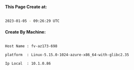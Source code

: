 
   
#### This Page Create at:

```bash

2023-01-05 - 09:26:29 UTC

```

#### Create By Machine:

```bash

Host Name : fv-az173-698

platform  : Linux-5.15.0-1024-azure-x86_64-with-glibc2.35

Ip Local  : 10.1.0.86

```

